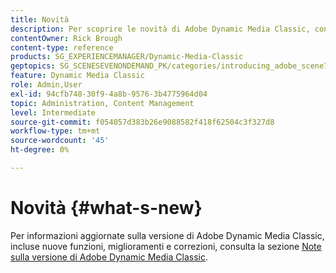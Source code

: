 ```yaml
---
title: Novità
description: Per scoprire le novità di Adobe Dynamic Media Classic, consulta le note sulla versione corrente.
contentOwner: Rick Brough
content-type: reference
products: SG_EXPERIENCEMANAGER/Dynamic-Media-Classic
geptopics: SG_SCENESEVENONDEMAND_PK/categories/introducing_adobe_scene7
feature: Dynamic Media Classic
role: Admin,User
exl-id: 94cfb748-30f9-4a8b-9576-3b4775964d04
topic: Administration, Content Management
level: Intermediate
source-git-commit: f054057d383b26e9088582f418f62504c3f327d8
workflow-type: tm+mt
source-wordcount: '45'
ht-degree: 0%

---
```


# Novità {#what-s-new}

Per informazioni aggiornate sulla versione di Adobe Dynamic Media Classic, incluse nuove funzioni, miglioramenti e correzioni, consulta la sezione [Note sulla versione di Adobe Dynamic Media Classic](https://experienceleague.adobe.com/en/docs/dynamic-media-developer-resources/release-notes/s7rn2017).
